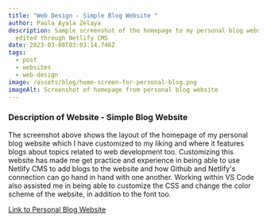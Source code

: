 ```yaml
---
title: "Web Design - Simple Blog Website "
author: Paola Ayala Zelaya
description: Sample screenshot of the homepage to my personal blog website
  edited through Netlify CMS
date: 2023-03-08T03:03:14.746Z
tags:
  - post
  - websites
  - web-design
image: /assets/blog/home-screen-for-personal-blog.png
imageAlt: Screenshot of homepage from personal blog website
---
```

### D﻿escription of Website - Simple Blog Website

T﻿he screenshot above shows the layout of the homepage of my personal blog website which I have customized to my liking and where it features blogs about topics related to web development too. Customizing this website has made me get practice and experience in being able to use Netlify CMS to add blogs to the website and how Github and Netlify's connection can go hand in hand with one another. Working within VS Code also assisted me in being able to customize the CSS and change the color scheme of the website, in addition to the font too.

[﻿Link to Personal Blog Website](https://payalazelaya.netlify.app/)